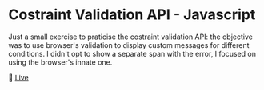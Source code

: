 # Costraint Validation API - Javascript

Just a small exercise to praticise the costraint validation API: the objective was to use browser's validation to display custom messages for different conditions.
I didn't opt to show a separate span with the error, I focused on using the browser's innate one.

:link: [Live](https://buondevid.github.io/form-costraint-API-JS/)